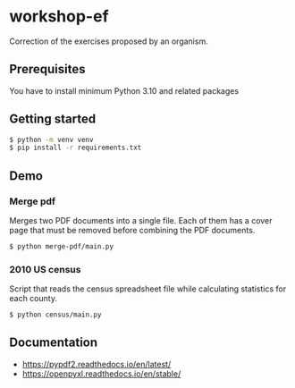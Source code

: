 # workshop-ef
Correction of the exercises proposed by an organism.

## Prerequisites
You have to install minimum Python 3.10 and related packages

## Getting started

```bash
$ python -m venv venv
$ pip install -r requirements.txt
```

## Demo

### Merge pdf
Merges two PDF documents into a single file. Each of them has a cover page that must be removed before combining the PDF documents.

```bash
$ python merge-pdf/main.py
```

### 2010 US census
Script that reads the census spreadsheet file while calculating statistics for each county.
```bash
$ python census/main.py
```

## Documentation
* https://pypdf2.readthedocs.io/en/latest/
* https://openpyxl.readthedocs.io/en/stable/
